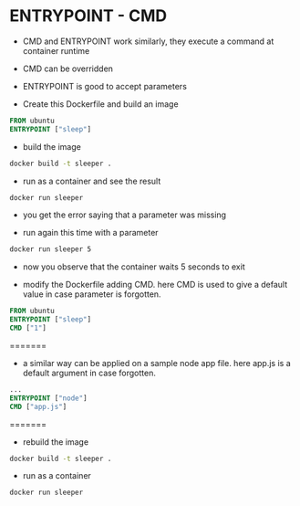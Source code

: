 # ENTRYPOINT - CMD 

- CMD and ENTRYPOINT work similarly, they execute a command at container runtime
- CMD can be overridden
- ENTRYPOINT is good to accept parameters

- Create this Dockerfile and build an image

```Dockerfile
FROM ubuntu
ENTRYPOINT ["sleep"]
```

- build the image 

```bash
docker build -t sleeper .
```

- run as a container and see the result

```bash
docker run sleeper
```

- you get the error saying that a parameter was missing

- run again this time with a parameter

```bash
docker run sleeper 5
```

- now you observe that the container waits 5 seconds to exit

- modify the Dockerfile adding CMD. here CMD is used to give a default value in case parameter is forgotten.

```Dockerfile
FROM ubuntu
ENTRYPOINT ["sleep"]
CMD ["1"]
```

=======
- a similar way can be applied on a sample node app file. here app.js is a default argument in case forgotten.

```Dockerfile
...
ENTRYPOINT ["node"]
CMD ["app.js"]
```
=======


- rebuild the image

```bash
docker build -t sleeper .
```

- run as a container

```bash
docker run sleeper
```

